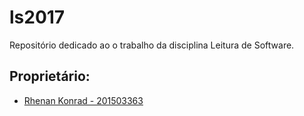 # ls2017
Repositório dedicado ao o trabalho da disciplina Leitura de Software.

## Proprietário:
- [Rhenan Konrad - 201503363](https://github.com/Rhenanrk)
